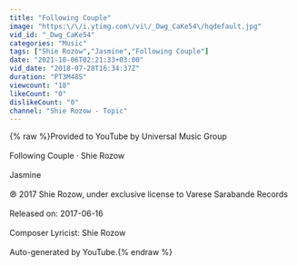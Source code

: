 ```yaml
---
title: "Following Couple"
image: "https:\/\/i.ytimg.com\/vi\/_Dwg_CaKe54\/hqdefault.jpg"
vid_id: "_Dwg_CaKe54"
categories: "Music"
tags: ["Shie Rozow","Jasmine","Following Couple"]
date: "2021-10-06T02:21:33+03:00"
vid_date: "2018-07-28T16:34:37Z"
duration: "PT3M48S"
viewcount: "18"
likeCount: "0"
dislikeCount: "0"
channel: "Shie Rozow - Topic"
---
```

{% raw %}Provided to YouTube by Universal Music Group<br /><br />Following Couple · Shie Rozow<br /><br />Jasmine<br /><br />℗ 2017 Shie Rozow, under exclusive license to Varese Sarabande Records<br /><br />Released on: 2017-06-16<br /><br />Composer  Lyricist: Shie Rozow<br /><br />Auto-generated by YouTube.{% endraw %}
